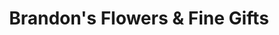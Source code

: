 ---
title: "Brandon's Flowers & Fine Gifts"
url: /pampa/brandons-flowers-und-fine-gifts/
shop: Blumen
---